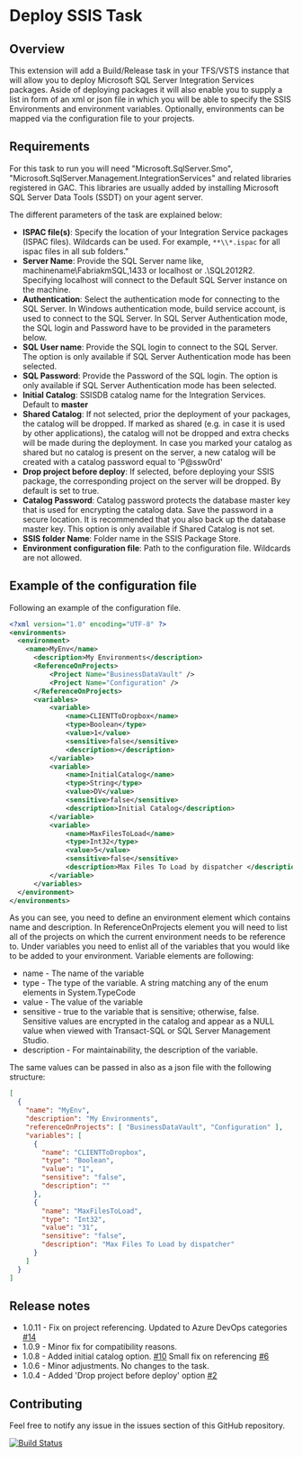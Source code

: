 # Deploy SSIS Task

## Overview

This extension will add a Build/Release task in your TFS/VSTS instance that will allow you to deploy Microsoft SQL Server Integration Services packages.
Aside of deploying packages it will also enable you to supply a list in form of an xml or json file in which you will be able to specify the SSIS Environments and environment variables. Optionally, environments can be mapped via the configuration file to your projects.

## Requirements

For this task to run you will need "Microsoft.SqlServer.Smo", "Microsoft.SqlServer.Management.IntegrationServices" and related libraries registered in GAC. This libraries are usually added by installing Microsoft SQL Server Data Tools (SSDT) on your agent server.

The different parameters of the task are explained below:

* **ISPAC file(s)**: Specify the location of your Integration Service packages (ISPAC files). Wildcards can be used. For example, `**\\*.ispac` for all ispac files in all sub folders."
* **Server Name**: Provide the SQL Server name like, machinename\\FabriakmSQL,1433 or localhost or .\\SQL2012R2. Specifying localhost will connect to the Default SQL Server instance on the machine.
* **Authentication**: Select the authentication mode for connecting to the SQL Server. In Windows authentication mode, build service account, is used to connect to the SQL Server. In SQL Server Authentication mode, the SQL login and Password have to be provided in the parameters below.
* **SQL User name**:  Provide the SQL login to connect to the SQL Server. The option is only available if SQL Server Authentication mode has been selected.
* **SQL Password**: Provide the Password of the SQL login. The option is only available if SQL Server Authentication mode has been selected.
* **Initial Catalog**: SSISDB catalog name for the Integration Services.  Default to **master**
* **Shared Catalog**: If not selected, prior the deployment of your packages, the catalog will be dropped. If marked as shared (e.g. in case it is used by other applications), the catalog will not be dropped and extra checks will be made during the deployment. In case you marked your catalog as shared but no catalog is present on the server, a new catalog will be created with a catalog password equal to 'P@ssw0rd'
* **Drop project before deploy**: If selected, before deploying your SSIS package, the corresponding project on the server will be dropped. By default is set to true.
* **Catalog Password**: Catalog password protects the database master key that is used for encrypting the catalog data. Save the password in a secure location. It is recommended that you also back up the database master key. This option is only available if Shared Catalog is not set.
* **SSIS folder Name**: Folder name in the SSIS Package Store.
* **Environment configuration file**: Path to the configuration file. Wildcards are not allowed.

## Example of the configuration file

Following an example of the configuration file.

```xml
<?xml version="1.0" encoding="UTF-8" ?>
<environments>
  <environment>
    <name>MyEnv</name>
      <description>My Environments</description>
      <ReferenceOnProjects>
          <Project Name="BusinessDataVault" />
          <Project Name="Configuration" />
      </ReferenceOnProjects>
      <variables>
          <variable>
              <name>CLIENTToDropbox</name>
              <type>Boolean</type>
              <value>1</value>
              <sensitive>false</sensitive>
              <description></description>
          </variable>
          <variable>
              <name>InitialCatalog</name>
              <type>String</type>
              <value>DV</value>
              <sensitive>false</sensitive>
              <description>Initial Catalog</description>
          </variable>
          <variable>
              <name>MaxFilesToLoad</name>
              <type>Int32</type>
              <value>5</value>
              <sensitive>false</sensitive>
              <description>Max Files To Load by dispatcher </description>
          </variable>
      </variables>
  </environment>
</environments>
```

As you can see, you need to define an environment element which contains name and description. In ReferenceOnProjects element you will need to list all of the projects on which the current environment needs to be reference to. Under variables you need to enlist all of the variables that you would like to be added to your environment. Variable elements are following:

* name - The name of the variable
* type - The type of the variable. A string matching any of the enum elements in System.TypeCode
* value - The value of the variable
* sensitive - true to the variable that is sensitive; otherwise, false. Sensitive values are encrypted in the catalog and appear as a NULL value when viewed with Transact-SQL or SQL Server Management Studio.
* description - For maintainability, the description of the variable.

The same values can be passed in also as a json file with the following structure:

```json
[
  {
    "name": "MyEnv",
    "description": "My Environments",
    "referenceOnProjects": [ "BusinessDataVault", "Configuration" ],
    "variables": [
      {
        "name": "CLIENTToDropbox",
        "type": "Boolean",
        "value": "1",
        "sensitive": "false",
        "description": ""
      },
      {
        "name": "MaxFilesToLoad",
        "type": "Int32",
        "value": "31",
        "sensitive": "false",
        "description": "Max Files To Load by dispatcher"
      }
    ]
  }
]
```

## Release notes

* 1.0.11 - Fix on project referencing. Updated to Azure DevOps categories [#14](https://github.com/mmajcica/DeploySsis/issues/14)
* 1.0.9 - Minor fix for compatibility reasons.
* 1.0.8 - Added initial catalog option. [#10](https://github.com/mmajcica/DeploySsis/pull/10) Small fix on referencing [#6](https://github.com/mmajcica/DeploySsis/issues/6)
* 1.0.6 - Minor adjustments. No changes to the task.
* 1.0.4 - Added 'Drop project before deploy' option [#2](https://github.com/mmajcica/DeploySsis/issues/2)

## Contributing

Feel free to notify any issue in the issues section of this GitHub repository.

[![Build Status](https://dev.azure.com/mummy/Azure%20DevOps%20Extensions/_apis/build/status/mmajcica.DeploySsis?branchName=master)](https://dev.azure.com/mummy/Azure%20DevOps%20Extensions/_build/latest?definitionId=45&branchName=master)

